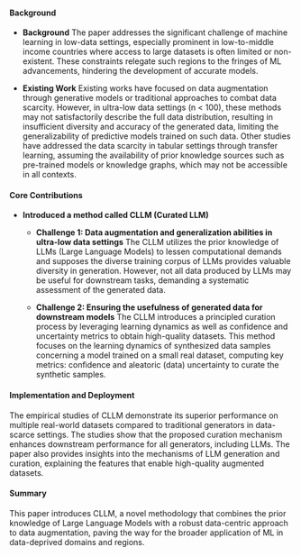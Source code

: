 #### Background
- **Background**
The paper addresses the significant challenge of machine learning in low-data settings, especially prominent in low-to-middle income countries where access to large datasets is often limited or non-existent. These constraints relegate such regions to the fringes of ML advancements, hindering the development of accurate models.

- **Existing Work**
Existing works have focused on data augmentation through generative models or traditional approaches to combat data scarcity. However, in ultra-low data settings (n < 100), these methods may not satisfactorily describe the full data distribution, resulting in insufficient diversity and accuracy of the generated data, limiting the generalizability of predictive models trained on such data. Other studies have addressed the data scarcity in tabular settings through transfer learning, assuming the availability of prior knowledge sources such as pre-trained models or knowledge graphs, which may not be accessible in all contexts.

#### Core Contributions
  - **Introduced a method called CLLM (Curated LLM)**
    - **Challenge 1: Data augmentation and generalization abilities in ultra-low data settings**
The CLLM utilizes the prior knowledge of LLMs (Large Language Models) to lessen computational demands and supposes the diverse training corpus of LLMs provides valuable diversity in generation. However, not all data produced by LLMs may be useful for downstream tasks, demanding a systematic assessment of the generated data.

    - **Challenge 2: Ensuring the usefulness of generated data for downstream models**
The CLLM introduces a principled curation process by leveraging learning dynamics as well as confidence and uncertainty metrics to obtain high-quality datasets. This method focuses on the learning dynamics of synthesized data samples concerning a model trained on a small real dataset, computing key metrics: confidence and aleatoric (data) uncertainty to curate the synthetic samples.

#### Implementation and Deployment
The empirical studies of CLLM demonstrate its superior performance on multiple real-world datasets compared to traditional generators in data-scarce settings. The studies show that the proposed curation mechanism enhances downstream performance for all generators, including LLMs. The paper also provides insights into the mechanisms of LLM generation and curation, explaining the features that enable high-quality augmented datasets.

#### Summary
This paper introduces CLLM, a novel methodology that combines the prior knowledge of Large Language Models with a robust data-centric approach to data augmentation, paving the way for the broader application of ML in data-deprived domains and regions.